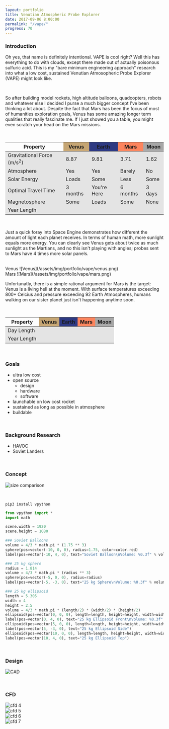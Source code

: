 ```yaml
---
layout: portfolio
title: Venutian Atmospheric Probe Explorer
date: 2017-09-06 8:00:00
permalink: "/vape/"
progress: 70
---
```



<style>
td {
    background-color: #e4e4e4;
}

th:nth-child(2) {
    background-color: #c5a573;
}
th:nth-child(3) {
    background-color: #2d3982;
}
th:nth-child(4) {
    background-color: #fd845d;
}
th:nth-child(5) {
    background-color: #a7a7a7;
}
</style>

### Introduction
Oh yes, that name is definitely intentional. VAPE is cool right? Well this has everything to do with clouds, except there made out of actually poisonous sulfuric acid. This is my "bare minimum engineering approach" research into what a low cost, sustained Venutian Atmosopheric Probe Explorer (VAPE) might look like.

<br>

So after building model rockets, high altitude balloons, quadcopters, robots and whatever else I decided I purse a much bigger concept I've been thinking a lot about. Despite the fact that Mars has been the focus of most of humanities exploration goals, Venus has some amazing longer term qualities that really fascinate me. If I just showed you a table, you might even scratch your head on the Mars missions.

<br>

<div class="scroll-table" markdown="1">

| Property | Venus | Earth | Mars | Moon |
| -------- | ----- | ----- | ---- | ---- |
| Gravitational Force (m/s<sup>2</sup>) | 8.87 | 9.81 | 3.71 | 1.62 |
| Atmosphere | Yes | Yes | Barely | No |
| Solar Energy | Loads | Some | Less | Some |
| Optimal Travel Time | 3 months | You're Here | 6 months | 3 days |
| Magnetosphere | Some | Loads | Some | None |
| Year Length |

</div>

<br>

Just a quick foray into Space Engine demonstrates how different the amount of light each planet receives. In terms of human math, more sunlight equals more energy. You can clearly see Venus gets about twice as much sunlight as the Martians, and no this isn't playing with angles; probes sent to Mars have 4 times more solar panels.

<br>
Venus
![Venus](/assets/img/portfolio/vape/venus.png)

<br>
Mars
![Mars](/assets/img/portfolio/vape/mars.png)

<br>

Unfortunatly, there is a simple rational argument for Mars is the target: Venus is a living hell at the moment. With surface temperatures exceeding 800* Celcius and pressure exceeding 92 Earth Atmospheres, humans walking on our sister planet just isn't happening anytime soon.

<br>

<div class="scroll-table" markdown="1">

| Property | Venus | Earth | Mars | Moon |
| -------- | ----- | ----- | ---- | ---- |
| Day Length | 
| Year Length |

</div>

<br>

### Goals
- ultra low cost
- open source
    - design
    - hardware
    - software
- launchable on low cost rocket
- sustained as long as possible in atmosphere
- buildable

<br>

### Background Research
- HAVOC
- Soviet Landers

<br>

### Concept
![size comparison](/assets/img/portfolio/vape/size-comp.png)

<br>

`pip3 install vpython`

```python
from vpython import *
import math

scene.width = 1920
scene.height = 1080

### Soviet Balloons
volume = 4/3 * math.pi * (1.75 ** 3)
sphere(pos=vector(-10, 0, 0), radius=1.75, color=color.red)
label(pos=vector(-10, 4, 0), text="Soviet Balloon\nVolume: %0.3f" % volume)

### 25 kg sphere
radius = 1.814
volume = 4/3 * math.pi * (radius ** 3)
sphere(pos=vector(-5, 0, 0), radius=radius)
label(pos=vector(-5, -3, 0), text="25 kg Sphere\nVolume: %0.3f" % volume)

### 25 kg ellipsoid
length = 5.305
width = 4
height = 2.5
volume = 4/3 * math.pi * (length/2) * (width/2) * (height/2)
ellipsoid(pos=vector(0, 0, 0), length=length, height=height, width=width, color=color.blue, axis=vector(0, 0, 1))
label(pos=vector(0, 4, 0), text="25 kg Ellipsoid Front\nVolume: %0.3f" % volume)
ellipsoid(pos=vector(5, 0, 0), length=length, height=height, width=width, color=color.blue, axis=vector(1, 0, 0))
label(pos=vector(5, -3, 0), text="25 kg Ellipsoid Side")
ellipsoid(pos=vector(10, 0, 0), length=length, height=height, width=width, color=color.blue, axis=vector(0, 1, 0))
label(pos=vector(10, 4, 0), text="25 kg Ellipsoid Top")
```

<br>

### Design
![CAD](/assets/img/portfolio/vape/cad.png)

<br>

### CFD
![cfd 4](/assets/img/portfolio/vape/cfd-4.png)
<br>
![cfd 5](/assets/img/portfolio/vape/cfd-5.png)
<br>
![cfd 6](/assets/img/portfolio/vape/cfd-6.png)
<br>
![cfd 7](/assets/img/portfolio/vape/cfd-7.png)
